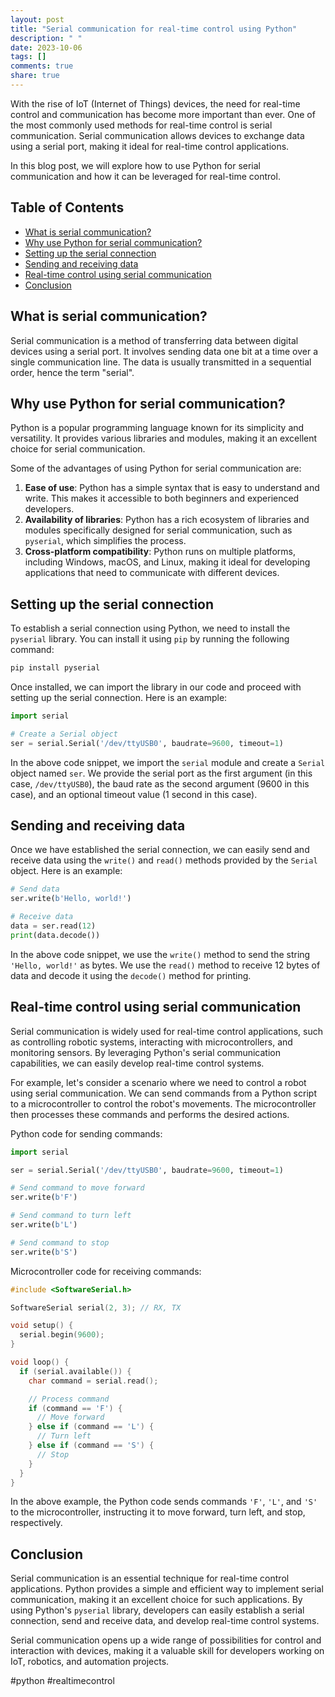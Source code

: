 ```yaml
---
layout: post
title: "Serial communication for real-time control using Python"
description: " "
date: 2023-10-06
tags: []
comments: true
share: true
---
```


With the rise of IoT (Internet of Things) devices, the need for real-time control and communication has become more important than ever. One of the most commonly used methods for real-time control is serial communication. Serial communication allows devices to exchange data using a serial port, making it ideal for real-time control applications.

In this blog post, we will explore how to use Python for serial communication and how it can be leveraged for real-time control.

## Table of Contents
- [What is serial communication?](#what-is-serial-communication)
- [Why use Python for serial communication?](#why-use-python-for-serial-communication)
- [Setting up the serial connection](#setting-up-the-serial-connection)
- [Sending and receiving data](#sending-and-receiving-data)
- [Real-time control using serial communication](#real-time-control-using-serial-communication)
- [Conclusion](#conclusion)

## What is serial communication?
Serial communication is a method of transferring data between digital devices using a serial port. It involves sending data one bit at a time over a single communication line. The data is usually transmitted in a sequential order, hence the term "serial".

## Why use Python for serial communication?
Python is a popular programming language known for its simplicity and versatility. It provides various libraries and modules, making it an excellent choice for serial communication.

Some of the advantages of using Python for serial communication are:
1. **Ease of use**: Python has a simple syntax that is easy to understand and write. This makes it accessible to both beginners and experienced developers.
2. **Availability of libraries**: Python has a rich ecosystem of libraries and modules specifically designed for serial communication, such as `pyserial`, which simplifies the process.
3. **Cross-platform compatibility**: Python runs on multiple platforms, including Windows, macOS, and Linux, making it ideal for developing applications that need to communicate with different devices.

## Setting up the serial connection
To establish a serial connection using Python, we need to install the `pyserial` library. You can install it using `pip` by running the following command:

```python
pip install pyserial
```

Once installed, we can import the library in our code and proceed with setting up the serial connection. Here is an example:

```python
import serial

# Create a Serial object
ser = serial.Serial('/dev/ttyUSB0', baudrate=9600, timeout=1)
```

In the above code snippet, we import the `serial` module and create a `Serial` object named `ser`. We provide the serial port as the first argument (in this case, `/dev/ttyUSB0`), the baud rate as the second argument (9600 in this case), and an optional timeout value (1 second in this case).

## Sending and receiving data
Once we have established the serial connection, we can easily send and receive data using the `write()` and `read()` methods provided by the `Serial` object. Here is an example:

```python
# Send data
ser.write(b'Hello, world!')

# Receive data
data = ser.read(12)
print(data.decode())
```

In the above code snippet, we use the `write()` method to send the string `'Hello, world!'` as bytes. We use the `read()` method to receive 12 bytes of data and decode it using the `decode()` method for printing.

## Real-time control using serial communication
Serial communication is widely used for real-time control applications, such as controlling robotic systems, interacting with microcontrollers, and monitoring sensors. By leveraging Python's serial communication capabilities, we can easily develop real-time control systems.

For example, let's consider a scenario where we need to control a robot using serial communication. We can send commands from a Python script to a microcontroller to control the robot's movements. The microcontroller then processes these commands and performs the desired actions.

Python code for sending commands:

```python
import serial

ser = serial.Serial('/dev/ttyUSB0', baudrate=9600, timeout=1)

# Send command to move forward
ser.write(b'F')

# Send command to turn left
ser.write(b'L')

# Send command to stop
ser.write(b'S')
```

Microcontroller code for receiving commands:

```c
#include <SoftwareSerial.h>

SoftwareSerial serial(2, 3); // RX, TX

void setup() {
  serial.begin(9600);
}

void loop() {
  if (serial.available()) {
    char command = serial.read();

    // Process command
    if (command == 'F') {
      // Move forward
    } else if (command == 'L') {
      // Turn left
    } else if (command == 'S') {
      // Stop
    }
  }
}
```

In the above example, the Python code sends commands `'F'`, `'L'`, and `'S'` to the microcontroller, instructing it to move forward, turn left, and stop, respectively.

## Conclusion

Serial communication is an essential technique for real-time control applications. Python provides a simple and efficient way to implement serial communication, making it an excellent choice for such applications. By using Python's `pyserial` library, developers can easily establish a serial connection, send and receive data, and develop real-time control systems.

Serial communication opens up a wide range of possibilities for control and interaction with devices, making it a valuable skill for developers working on IoT, robotics, and automation projects.

#python #realtimecontrol